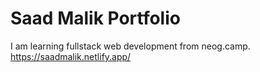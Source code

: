 # Saad Malik Portfolio

I am learning fullstack web development from neog.camp.
https://saadmalik.netlify.app/